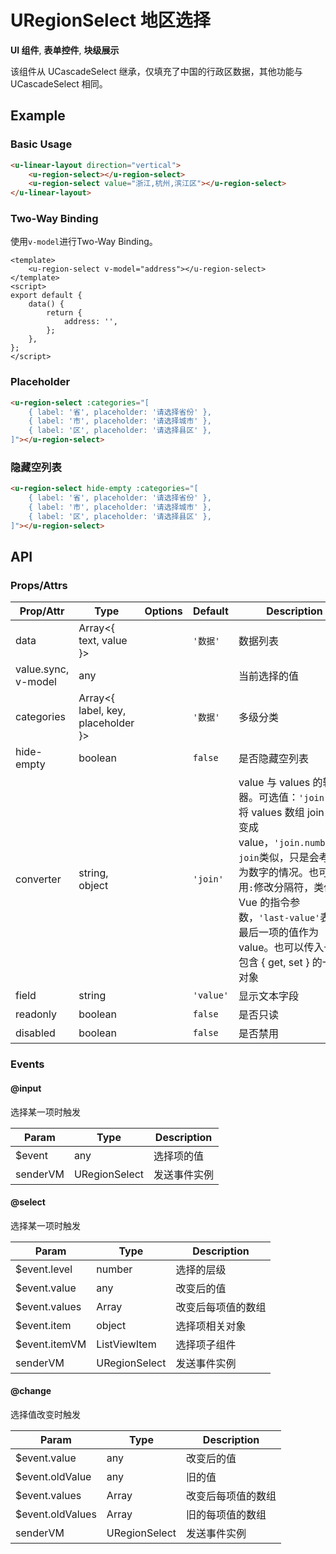 <!-- 该 README.md 根据 api.yaml 和 docs/*.md 自动生成，为了方便在 GitHub 和 NPM 上查阅。如需修改，请查看源文件 -->

# URegionSelect 地区选择

**UI 组件**, **表单控件**, **块级展示**

该组件从 UCascadeSelect 继承，仅填充了中国的行政区数据，其他功能与 UCascadeSelect 相同。

## Example
### Basic Usage

``` html
<u-linear-layout direction="vertical">
    <u-region-select></u-region-select>
    <u-region-select value="浙江,杭州,滨江区"></u-region-select>
</u-linear-layout>
```

### Two-Way Binding

使用`v-model`进行Two-Way Binding。

```vue
<template>
    <u-region-select v-model="address"></u-region-select>
</template>
<script>
export default {
    data() {
        return {
            address: '',
        };
    },
};
</script>
```

### Placeholder

``` html
<u-region-select :categories="[
    { label: '省', placeholder: '请选择省份' },
    { label: '市', placeholder: '请选择城市' },
    { label: '区', placeholder: '请选择县区' },
]"></u-region-select>
```

### 隐藏空列表

``` html
<u-region-select hide-empty :categories="[
    { label: '省', placeholder: '请选择省份' },
    { label: '市', placeholder: '请选择城市' },
    { label: '区', placeholder: '请选择县区' },
]"></u-region-select>
```

## API
### Props/Attrs

| Prop/Attr | Type | Options | Default | Description |
| --------- | ---- | ------- | ------- | ----------- |
| data | Array\<{ text, value }\> |  | `'数据'` | 数据列表 |
| value.sync, v-model | any |  |  | 当前选择的值 |
| categories | Array\<{ label, key, placeholder }\> |  | `'数据'` | 多级分类 |
| hide-empty | boolean |  | `false` | 是否隐藏空列表 |
| converter | string, object |  | `'join'` | value 与 values 的转换器。可选值：`'join'`表示将 values 数组 join 之后变成 value，`'join.number'`与`join`类似，只是会考虑它为数字的情况。也可以用`:`修改分隔符，类似 Vue 的指令参数，`'last-value'`表示以最后一项的值作为 value。也可以传入一个包含 { get, set } 的一个对象 |
| field | string |  | `'value'` | 显示文本字段 |
| readonly | boolean |  | `false` | 是否只读 |
| disabled | boolean |  | `false` | 是否禁用 |

### Events

#### @input

选择某一项时触发

| Param | Type | Description |
| ----- | ---- | ----------- |
| $event | any | 选择项的值 |
| senderVM | URegionSelect | 发送事件实例 |

#### @select

选择某一项时触发

| Param | Type | Description |
| ----- | ---- | ----------- |
| $event.level | number | 选择的层级 |
| $event.value | any | 改变后的值 |
| $event.values | Array | 改变后每项值的数组 |
| $event.item | object | 选择项相关对象 |
| $event.itemVM | ListViewItem | 选择项子组件 |
| senderVM | URegionSelect | 发送事件实例 |

#### @change

选择值改变时触发

| Param | Type | Description |
| ----- | ---- | ----------- |
| $event.value | any | 改变后的值 |
| $event.oldValue | any | 旧的值 |
| $event.values | Array | 改变后每项值的数组 |
| $event.oldValues | Array | 旧的每项值的数组 |
| senderVM | URegionSelect | 发送事件实例 |
